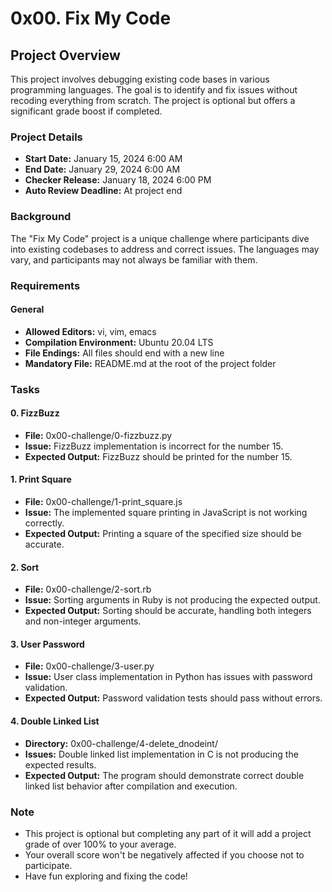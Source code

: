 # 0x00. Fix My Code

## Project Overview

This project involves debugging existing code bases in various programming languages. The goal is to identify and fix issues without recoding everything from scratch. The project is optional but offers a significant grade boost if completed.

### Project Details

- **Start Date:** January 15, 2024 6:00 AM
- **End Date:** January 29, 2024 6:00 AM
- **Checker Release:** January 18, 2024 6:00 PM
- **Auto Review Deadline:** At project end

### Background

The "Fix My Code" project is a unique challenge where participants dive into existing codebases to address and correct issues. The languages may vary, and participants may not always be familiar with them.

### Requirements

#### General

- **Allowed Editors:** vi, vim, emacs
- **Compilation Environment:** Ubuntu 20.04 LTS
- **File Endings:** All files should end with a new line
- **Mandatory File:** README.md at the root of the project folder

### Tasks

#### 0. FizzBuzz

- **File:** 0x00-challenge/0-fizzbuzz.py
- **Issue:** FizzBuzz implementation is incorrect for the number 15.
- **Expected Output:** FizzBuzz should be printed for the number 15.

#### 1. Print Square

- **File:** 0x00-challenge/1-print_square.js
- **Issue:** The implemented square printing in JavaScript is not working correctly.
- **Expected Output:** Printing a square of the specified size should be accurate.

#### 2. Sort

- **File:** 0x00-challenge/2-sort.rb
- **Issue:** Sorting arguments in Ruby is not producing the expected output.
- **Expected Output:** Sorting should be accurate, handling both integers and non-integer arguments.

#### 3. User Password

- **File:** 0x00-challenge/3-user.py
- **Issue:** User class implementation in Python has issues with password validation.
- **Expected Output:** Password validation tests should pass without errors.

#### 4. Double Linked List

- **Directory:** 0x00-challenge/4-delete_dnodeint/
- **Issues:** Double linked list implementation in C is not producing the expected results.
- **Expected Output:** The program should demonstrate correct double linked list behavior after compilation and execution.

### Note

- This project is optional but completing any part of it will add a project grade of over 100% to your average.
- Your overall score won't be negatively affected if you choose not to participate.
- Have fun exploring and fixing the code!


